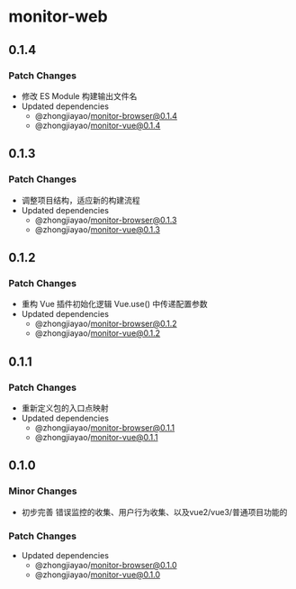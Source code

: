 # monitor-web

## 0.1.4

### Patch Changes

- 修改 ES Module 构建输出文件名
- Updated dependencies
  - @zhongjiayao/monitor-browser@0.1.4
  - @zhongjiayao/monitor-vue@0.1.4

## 0.1.3

### Patch Changes

- 调整项目结构，适应新的构建流程
- Updated dependencies
  - @zhongjiayao/monitor-browser@0.1.3
  - @zhongjiayao/monitor-vue@0.1.3

## 0.1.2

### Patch Changes

- 重构 Vue 插件初始化逻辑 Vue.use() 中传递配置参数
- Updated dependencies
  - @zhongjiayao/monitor-browser@0.1.2
  - @zhongjiayao/monitor-vue@0.1.2

## 0.1.1

### Patch Changes

- 重新定义包的入口点映射
- Updated dependencies
  - @zhongjiayao/monitor-browser@0.1.1
  - @zhongjiayao/monitor-vue@0.1.1

## 0.1.0

### Minor Changes

- 初步完善 错误监控的收集、用户行为收集、以及vue2/vue3/普通项目功能的

### Patch Changes

- Updated dependencies
  - @zhongjiayao/monitor-browser@0.1.0
  - @zhongjiayao/monitor-vue@0.1.0
